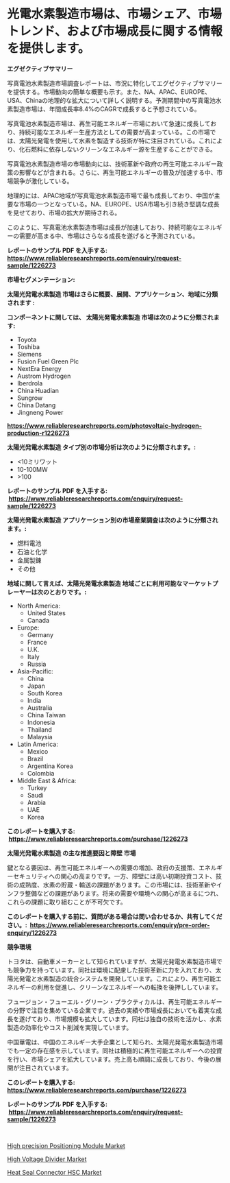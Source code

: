 <p><h1>光電水素製造市場は、市場シェア、市場トレンド、および市場成長に関する情報を提供します。</h1></p><p><strong>エグゼクティブサマリー</strong></p>
<p><p>写真電池水素製造市場調査レポートは、市況に特化してエグゼクティブサマリーを提供する。市場動向の簡単な概要も示す。また、NA、APAC、EUROPE、USA、Chinaの地理的な拡大について詳しく説明する。予測期間中の写真電池水素製造市場は、年間成長率8.4%のCAGRで成長すると予想されている。</p><p>写真電池水素製造市場は、再生可能エネルギー市場において急速に成長しており、持続可能なエネルギー生産方法としての需要が高まっている。この市場では、太陽光発電を使用して水素を製造する技術が特に注目されている。これにより、化石燃料に依存しないクリーンなエネルギー源を生産することができる。</p><p>写真電池水素製造市場の市場動向には、技術革新や政府の再生可能エネルギー政策の影響などが含まれる。さらに、再生可能エネルギーの普及が加速する中、市場競争が激化している。</p><p>地理的には、APAC地域が写真電池水素製造市場で最も成長しており、中国が主要な市場の一つとなっている。NA、EUROPE、USA市場も引き続き堅調な成長を見せており、市場の拡大が期待される。</p><p>このように、写真電池水素製造市場は成長が加速しており、持続可能なエネルギーの需要が高まる中、市場はさらなる成長を遂げると予測されている。</p></p>
<p><strong>レポートのサンプル PDF を入手する: <a href="https://www.reliableresearchreports.com/enquiry/request-sample/1226273">https://www.reliableresearchreports.com/enquiry/request-sample/1226273</a></strong></p>
<p><strong>市場セグメンテーション:</strong></p>
<p><strong> 太陽光発電水素製造 市場はさらに概要、展開、アプリケーション、地域に分類されます :</strong></p>
<p><strong>コンポーネントに関しては、 太陽光発電水素製造 市場は次のように分類されます: &nbsp;</strong></p>
<p><ul><li>Toyota</li><li>Toshiba</li><li>Siemens</li><li>Fusion Fuel Green Plc</li><li>NextEra Energy</li><li>Austrom Hydrogen</li><li>Iberdrola</li><li>China Huadian</li><li>Sungrow</li><li>China Datang</li><li>Jingneng Power</li></ul></p>
<p><strong><a href="https://www.reliableresearchreports.com/photovoltaic-hydrogen-production-r1226273">https://www.reliableresearchreports.com/photovoltaic-hydrogen-production-r1226273</a></strong></p>
<p><strong> 太陽光発電水素製造 タイプ別の市場分析は次のように分類されます。:</strong></p>
<p><ul><li><10ミリワット</li><li>10-100MW</li><li>>100</li></ul></p>
<p><strong>レポートのサンプル PDF を入手する: &nbsp;<a href="https://www.reliableresearchreports.com/enquiry/request-sample/1226273">https://www.reliableresearchreports.com/enquiry/request-sample/1226273</a></strong></p>
<p><strong> 太陽光発電水素製造 アプリケーション別の市場産業調査は次のように分類されます。:</strong></p>
<p><ul><li>燃料電池</li><li>石油と化学</li><li>金属製錬</li><li>その他</li></ul></p>
<p><strong>地域に関して言えば、太陽光発電水素製造 地域ごとに利用可能なマーケットプレーヤーは次のとおりです。:</strong></p>
<p><ul>
    <li>
        North America:
        <ul>
            <li>United States</li>
            <li>Canada</li>
        </ul>
    </li>
    <li>
        Europe:
        <ul>
            <li>Germany</li>
            <li>France</li>
            <li>U.K.</li>
            <li>Italy</li>
            <li>Russia</li>
        </ul>
    </li>
    <li>
        Asia-Pacific:
        <ul>
            <li>China</li>
            <li>Japan</li>
            <li>South Korea</li>
            <li>India</li>
            <li>Australia</li>
            <li>China Taiwan</li>
            <li>Indonesia</li>
            <li>Thailand</li>
            <li>Malaysia</li>
        </ul>
    </li>
    <li>
        Latin America:
        <ul>
            <li>Mexico</li>
            <li>Brazil</li>
            <li>Argentina Korea</li>
            <li>Colombia</li>
        </ul>
    </li>
    <li>
        Middle East & Africa:
        <ul>
            <li>Turkey</li>
            <li>Saudi</li>
            <li>Arabia</li>
            <li>UAE</li>
            <li>Korea</li>
        </ul>
    </li>
    </ul></p>
<p><strong>このレポートを購入する: &nbsp;<a href="https://www.reliableresearchreports.com/purchase/1226273">https://www.reliableresearchreports.com/purchase/1226273</a></strong></p>
<p><strong>太陽光発電水素製造 の主な推進要因と障壁 市場</strong></p>
<p><p>鍵となる要因は、再生可能エネルギーへの需要の増加、政府の支援策、エネルギーセキュリティへの関心の高まりです。一方、障壁には高い初期投資コスト、技術の成熟度、水素の貯蔵・輸送の課題があります。この市場には、技術革新やインフラ整備などの課題があります。将来の需要や環境への関心が高まるにつれ、これらの課題に取り組むことが不可欠です。</p></p>
<p><strong>このレポートを購入する前に、質問がある場合は問い合わせるか、共有してください。:&nbsp; <a href="https://www.reliableresearchreports.com/enquiry/pre-order-enquiry/1226273">https://www.reliableresearchreports.com/enquiry/pre-order-enquiry/1226273</a></strong></p>
<p><strong>競争環境</strong></p>
<p><p>トヨタは、自動車メーカーとして知られていますが、太陽光発電水素製造市場でも競争力を持っています。同社は環境に配慮した技術革新に力を入れており、太陽光発電と水素製造の統合システムを開発しています。これにより、再生可能エネルギーの利用を促進し、クリーンなエネルギーへの転換を後押ししています。</p><p>フュージョン・フューエル・グリーン・プラクティカルは、再生可能エネルギーの分野で注目を集めている企業です。過去の実績や市場成長においても着実な成長を遂げており、市場規模も拡大しています。同社は独自の技術を活かし、水素製造の効率化やコスト削減を実現しています。</p><p>中国華電は、中国のエネルギー大手企業として知られ、太陽光発電水素製造市場でも一定の存在感を示しています。同社は積極的に再生可能エネルギーへの投資を行い、市場シェアを拡大しています。売上高も順調に成長しており、今後の展開が注目されています。</p></p>
<p><strong>このレポートを購入する: &nbsp; <a href="https://www.reliableresearchreports.com/purchase/1226273">https://www.reliableresearchreports.com/purchase/1226273</a></strong></p>
<p><strong>レポートのサンプル PDF を入手する: &nbsp;<a href="https://www.reliableresearchreports.com/enquiry/request-sample/1226273">https://www.reliableresearchreports.com/enquiry/request-sample/1226273</a></strong><strong></strong></p>
<p>&nbsp;</p>
<p><p><a href="https://summer-dogwood-3e9.notion.site/High-precision-Positioning-Module-Market-Outlook-Industry-Overview-and-Forecast-2024-to-2031-65f9af94ce60489c9a8e085de5dd8e4e">High precision Positioning Module Market</a></p><p><a href="https://github.com/santosh758595/Market-Research-Report-List-4/blob/main/high-voltage-divider-market.md">High Voltage Divider Market</a></p><p><a href="https://forested-sushi-9b0.notion.site/Heat-Seal-Connector-HSC-Market-Report-Reveals-the-Latest-Trends-And-Growth-Opportunities-of-this-Mar-9f6424830f9c456ea066a6e5adbc1eac">Heat Seal Connector HSC Market</a></p></p>